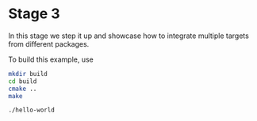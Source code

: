# Stage 3

In this stage we step it up and showcase how to integrate multiple targets from different packages.

To build this example, use

```bash
mkdir build
cd build
cmake ..
make
```

```bash
./hello-world
```
